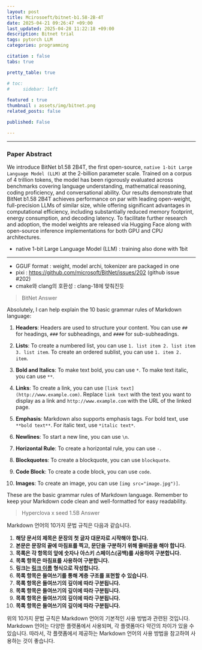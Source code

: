 ```yaml
---
layout: post
title: Mcirosoeft/bitnet-b1.58-2B-4T
date: 2025-04-21 09:26:47 +09:00
last_updated: 2025-04-28 11:22:18 +09:00
description: Bitnet trial
tags: pytorch LLM
categories: programming

citation : false
tabs: true

pretty_table: true

# toc:
#     sidebar: left
    
featured : true
thumbnail : assets/img/bitnet.png
related_posts: false

published: False

---
```


<hr>

### Paper Abstract
We introduce BitNet b1.58 2B4T, the first open-source, `native 1-bit Large Language Model (LLM)` at the 2-billion parameter scale. Trained on a corpus of 4 trillion tokens, the model has been rigorously evaluated across benchmarks covering language understanding, mathematical reasoning, coding proficiency, and conversational ability. Our results demonstrate that BitNet b1.58 2B4T achieves performance on par with leading open-weight, full-precision LLMs of similar size, while offering significant advantages in computational efficiency, including substantially reduced memory footprint, energy consumption, and decoding latency. To facilitate further research and adoption, the model weights are released via Hugging Face along with open-source inference implementations for both GPU and CPU architectures.

- native 1-bit Large Language Model (LLM) : training also done with 1bit

<hr>

- GGUF format : weight, model archi, tokenizer are packaged in one
- pixi : https://github.com/microsoft/BitNet/issues/202 (github issue #202)
- cmake와 clang의 호환성 : clang-18에 맞춰진듯


> BitNet Answer

Absolutely, I can help explain the 10 basic grammar rules of Markdown language:

1. **Headers**: Headers are used to structure your content. You can use `##` for headings, `###` for subheadings, and `####` for sub-subheadings.

2. **Lists**: To create a numbered list, you can use `1. list item 2. list item 3. list item`. To create an ordered sublist, you can use `1. item 2. item`.

3. **Bold and Italics**: To make text bold, you can use `*`. To make text italic, you can use `**`.

4. **Links**: To create a link, you can use `[link text](http://www.example.com)`. Replace `link text` with the text you want to display as a link and `http://www.example.com` with the URL of the linked page.

5. **Emphasis**: Markdown also supports emphasis tags. For bold text, use `**bold text**`. For italic text, use `*italic text*`.

6. **Newlines**: To start a new line, you can use `\n`.

7. **Horizontal Rule**: To create a horizontal rule, you can use `-`.

8. **Blockquotes**: To create a blockquote, you can use `blockquote`.

9. **Code Block**: To create a code block, you can use `code`.

10. **Images**: To create an image, you can use `[img src="image.jpg")]`.

These are the basic grammar rules of Markdown language. Remember to keep your Markdown code clean and well-formatted for easy readability.

> Hyperclova x seed 1.5B Answer

Markdown 언어의 10가지 문법 규칙은 다음과 같습니다.

1. **해당 문서의 제목은 문장의 첫 글자 대문자로 시작해야 합니다.**
2. **본문은 문장의 끝에 마침표를 찍고, 문단을 구분하기 위해 줄바꿈을 해야 합니다.**
3. **목록은 각 항목의 앞에 숫자나 아스키 스페이스(공백)를 사용하여 구분합니다.**
4. **목록 항목은 마침표를 사용하여 구분합니다.**
5. **링크는 [링크 이름](URL) 형식으로 작성합니다.**
6. **목록 항목은 들여쓰기를 통해 계층 구조를 표현할 수 있습니다.**
7. **목록 항목은 들여쓰기의 깊이에 따라 구분됩니다.**
8. **목록 항목은 들여쓰기의 깊이에 따라 구분됩니다.**
9. **목록 항목은 들여쓰기의 깊이에 따라 구분됩니다.**
10. **목록 항목은 들여쓰기의 깊이에 따라 구분됩니다.**

위의 10가지 문법 규칙은 Markdown 언어의 기본적인 사용 방법과 관련된 것입니다. Markdown 언어는 다양한 플랫폼에서 사용되며, 각 플랫폼마다 약간의 차이가 있을 수 있습니다. 따라서, 각 플랫폼에서 제공하는 Markdown 언어의 사용 방법을 참고하여 사용하는 것이 좋습니다.